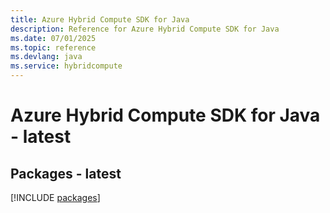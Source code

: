 ```yaml
---
title: Azure Hybrid Compute SDK for Java
description: Reference for Azure Hybrid Compute SDK for Java
ms.date: 07/01/2025
ms.topic: reference
ms.devlang: java
ms.service: hybridcompute
---
```

# Azure Hybrid Compute SDK for Java - latest
## Packages - latest
[!INCLUDE [packages](hybrid-compute-index.md)]